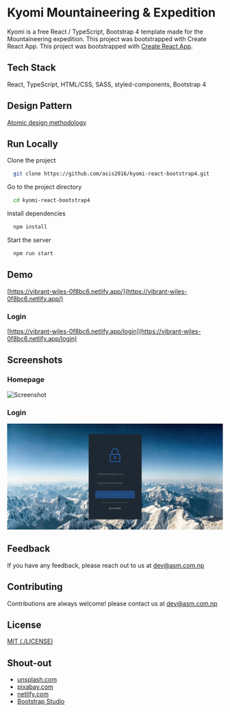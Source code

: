 # Kyomi Mountaineering & Expedition

Kyomi is a free React / TypeScript, Bootstrap 4 template made for the Mountaineering expedition. This project was bootstrapped with Create React App. This project was bootstrapped with [Create React App](https://github.com/facebook/create-react-app).

## Tech Stack
React, TypeScript, HTML/CSS, SASS, styled-components, Bootstrap 4

## Design Pattern
[Atomic design methodology](https://atomicdesign.bradfrost.com/chapter-2/)

## Run Locally
Clone the project

```bash
  git clone https://github.com/asis2016/kyomi-react-bootstrap4.git
```

Go to the project directory

```bash
  cd kyomi-react-bootstrap4
```

Install dependencies

```bash
  npm install
```

Start the server

```bash
  npm run start
```

## Demo
[https://vibrant-wiles-0f8bc6.netlify.app/](https://vibrant-wiles-0f8bc6.netlify.app/)

### Login
[https://vibrant-wiles-0f8bc6.netlify.app/login](https://vibrant-wiles-0f8bc6.netlify.app/login)

## Screenshots

### Homepage
![Screenshot](/screenshots/screenshot-v2.png)

### Login
![Screenshot](/screenshots/screenshot-login-v1.png)

## Feedback

If you have any feedback, please reach out to us at dev@asm.com.np

## Contributing

Contributions are always welcome! please contact us at dev@asm.com.np

## License

[MIT (./LICENSE)](./LICENSE)

## Shout-out
 - [unsplash.com](https://unsplash.com/)
 - [pixabay.com](https://pixabay.com/)
 - [netlify.com](https://www.netlify.com/)
 - [Bootstrap Studio](https://bootstrapstudio.io/)
